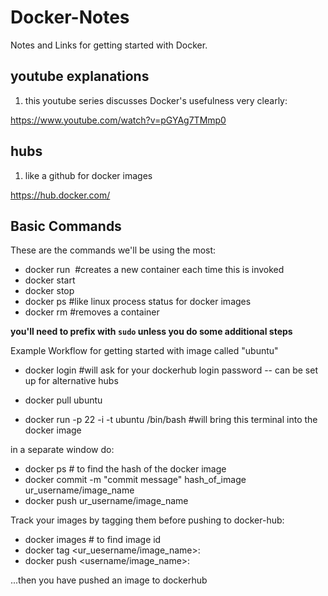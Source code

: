 # Docker-Notes

Notes and Links for getting started with Docker.


## youtube explanations

1. this youtube series discusses Docker's usefulness very clearly:

https://www.youtube.com/watch?v=pGYAg7TMmp0

## hubs

1. like a github for docker images

https://hub.docker.com/

## Basic Commands

These are the commands we'll be using the most:

- docker run <image> #creates a new container each time this is invoked
- docker start <name or id>
- docker stop <name or id>
- docker ps #like linux process status for docker images
- docker rm <name or id> #removes a container

**you'll need to prefix with `sudo` unless you do some additional steps**

Example Workflow for getting started with image called "ubuntu"

- docker login #will ask for your dockerhub login password -- can be set up for alternative hubs

- docker pull ubuntu
- docker run -p 22 -i -t ubuntu /bin/bash #will bring this terminal into the docker image

in a separate window do:
- docker ps # to find the hash of the docker image
- docker commit -m "commit message" hash_of_image ur_username/image_name
- docker push ur_username/image_name

Track your images by tagging them before pushing to docker-hub:
- docker images # to find image id
- docker tag <image-id> <ur_uesername/image_name>:<your-custom-tag>
- docker push <username/image_name>:<your-custom-tag>

...then you have pushed an image to dockerhub


